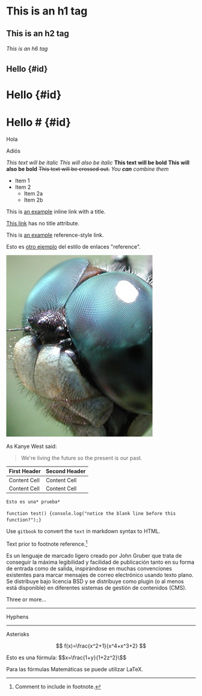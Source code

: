 # This is an h1 tag 
## This is an h2 tag
###### This is an h6 tag 

Hello {#id}
----- 
# Hello {#id} 
# Hello # {#id}

Hola

Adiós 

*This text will be italic* _This will also be italic_ **This text will be bold** __This will also be bold__ ~~This text will be crossed out.~~ _You **can** combine them_

* Item 1 
* Item 2 
    * Item 2a 
    * Item 2b 
    
This is [an example](http://example.com/ "Title") inline link with a title. 
 
[This link](http://example.net/) has no title attribute. 
 
This is [an example][id1] reference-style link. 
 
[id1]: http://example.com/  "Optional Title Here"

Esto es [otro ejemplo][id2] del estilo de enlaces "reference". 
 
[id2]: http://www.ull.es/  "Universidad de La Laguna"

![Una imagen de GitBook](/assets/Dragonflyeye.jpg)

As Kanye West said: 
> We're living the future so 
> the present is our past. 

| First Header | Second Header | 
| ------------ | ------------- | 
| Content Cell | Content Cell  | 
| Content Cell | Content Cell  | 

    Esto es una* prueba*
    
```function test() {console.log("notice the blank line before this function?");}```

Use `gitbook` to convert the `text` in markdown
syntax to HTML.


Text prior to footnote reference.[^2]

Es un lenguaje de marcado ligero creado por John Gruber que trata de conseguir la máxima legibilidad y facilidad de publicación tanto en su forma de entrada como de salida, inspirándose en muchas convenciones existentes para marcar mensajes de correo electrónico usando texto plano. Se distribuye bajo licencia BSD y se distribuye como plugin (o al menos está disponible) en diferentes sistemas de gestión de contenidos (CMS).

[^2]: Comment to include in footnote.

Three or more... 

--- 
Hyphens 
*** 
Asterisks 

$$
f(x)=\frac{x^2+1}{x^4+x^3+2}
$$

Esto es una fórmula: $$x=\frac{1+y}{1+2z^2}\$$

Para las fórmulas Matemáticas se puede utilizar LaTeX.












